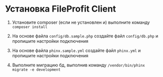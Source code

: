 # Установка FileProfit Client

1. Установите composer (если не установлен и) выполните команду `composer install`

2. На основе файла `config/db.sample.php` создайте файл `config/db.php` и пропишите настройки подключения

3. На основе файла `phinx.sample.yml` создайте файл `phinx.yml` и пропишите настройки подключения

4. Выполните миграцию бд, выполнив команду `/vendor/bin/phinx migrate -e development`